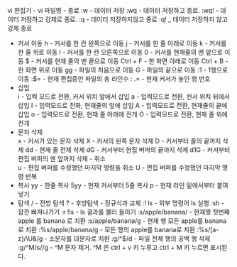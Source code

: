 vi  편집기 
        - vi 파일명 
        - 종료 
             :w     -   데이터 저장 
             :wq    -   데이터 저장하고 종료. 
             :wq!   -    데이터 저장하고 강제로 종료. 
             :q      -   데이터 저장하지않고 종료 
             :q!     _    데이터 저장하지 않고 강제 종료 
 - 커서 이동 
      h    -    커서를 한 칸 왼쪽으로 이동 
      j     -    커서를 한 줄 아래로 이동 
      k    -     커서를 한 줄 위로 이동 
      l     -    커서를 한 칸 오른쪽으로 이동 
      0     -    커서를 현재줄의 맨 앞으로 이동 
      $     -    커서를 현재 줄의 맨 끝으로 이동 
      Ctrl + F  -   한 화면 아래로 이동 
      Ctrl + B  -    한 화면 위로 이동 
      gg        -   파일의 처음으로 이동 
               G         -   파일의 끝으로 이동 
               :1         -   1행으로 이동 
               :$=        -   현재 편집중인 파일의 총 라인수 
               : .=          -  현재 커서가 놓인 행 번호 
 - 삽입  
     i       -     입력 모드로 전환,  커서 위치 앞에서 삽입 
     a      -      입력모드로 전환,   컨서 위치 뒤에서 삽입 
     I       -     입력모드로 전화,  현재줄의 앞에 삽입 
              A      -      입력모드로 전환,  현재줄의 끝에 삽입 
              o       -     입력모드로 전환,   현재 줄 아래에 전개 
              O       -     입력모드로 전환,  현재 줄 위에 전개 
 - 문자 삭제    
     x       -     커서가 있는 문자 삭제 
              X       -     커서의 왼쪽 문자 삭제 
              D       -     커서부터 줄의 끝까지 삭제 
              dd      -      현재 줄 전체 삭제 
              dG      -      커서부터 현집 버퍼의 끝까지 삭제 
              d1G     -      커서부터 편집 버퍼의 맨 앞까지 삭제 
               - 취소  
     u        -      편집 버퍼를 수정했던 마지막 명령을 취소 
     U        -      편집 버퍼를 수정했던 마지막 명령 반복 
 - 복사 
               yy      -      한줄 복사 
               5yy     -      현재 커서부터 5줄 복사 
               p       -       현재 라인 밑에서부터 붙여넣기 
 - 탐색 
      /         -    전방 탐색 
      ?         -    후방탐색 
       - 정규식과 교체 
     :!  ls            - 외부 명령어 ls 실행 
     :sh              -  잠깐 빠져나가기 
     :r !ls             -  ls 결과를 불러 들이기 
     :s/apple/banana/   -  현재행 첫번째 apple 를 banana 로 치환 
     :s/apple/banana/g   -   현재 행 모든 apple를 banana로 치환 
     :%s/apple/banana/g   - 모든 행의 apple를 banana로 치환 
     :%s/[a-z]/\U&/g    -  소문자를 대문자로 치환 
     :g/^$/d               -   파일 전체 행의 공백 행 삭제 
               :g/^M/s//g         - ^M 문자 제거. ^M 은 ctrl + v 키 누루고 ctrl + M 키 누르면 표시된다.    
